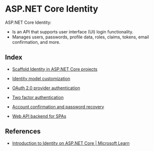 # ASP.NET Core Identity

ASP.NET Core Identity:

- Is an API that supports user interface (UI) login functionality.
- Manages users, passwords, profile data, roles, claims, tokens, email confirmation, and more.


## Index

- [Scaffold Identity in ASP.NET Core projects](./identity_scaffold.md)
- [Identity model customization](./identity_customization.md)
- [OAuth 2.0 provider authentication](./identity_oauth2.md)
- [Two factor authentication](./identity_2fa.md)
- [Account confirmation and password recovery](./identity_confirmation_email.md)

- [Web API backend for SPAs](./identity_spa_backend.md)


## References

- [Introduction to Identity on ASP.NET Core | Microsoft Learn](https://learn.microsoft.com/ja-jp/aspnet/core/security/authentication/identity?view=aspnetcore-8.0&tabs=visual-studio)

